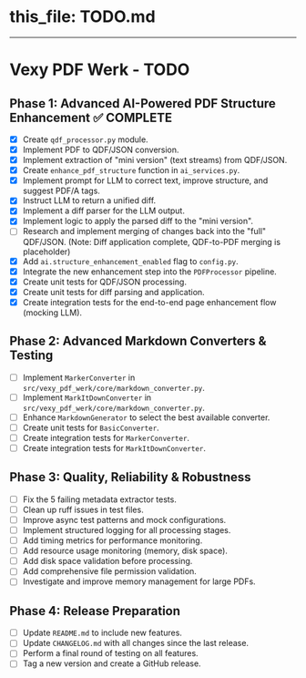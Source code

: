 # this_file: TODO.md
---

# Vexy PDF Werk - TODO

## Phase 1: Advanced AI-Powered PDF Structure Enhancement ✅ COMPLETE

- [x] Create `qdf_processor.py` module.
- [x] Implement PDF to QDF/JSON conversion.
- [x] Implement extraction of "mini version" (text streams) from QDF/JSON.
- [x] Create `enhance_pdf_structure` function in `ai_services.py`.
- [x] Implement prompt for LLM to correct text, improve structure, and suggest PDF/A tags.
- [x] Instruct LLM to return a unified diff.
- [x] Implement a diff parser for the LLM output.
- [x] Implement logic to apply the parsed diff to the "mini version".
- [ ] Research and implement merging of changes back into the "full" QDF/JSON. (Note: Diff application complete, QDF-to-PDF merging is placeholder)
- [x] Add `ai.structure_enhancement_enabled` flag to `config.py`.
- [x] Integrate the new enhancement step into the `PDFProcessor` pipeline.
- [x] Create unit tests for QDF/JSON processing.
- [x] Create unit tests for diff parsing and application.
- [x] Create integration tests for the end-to-end page enhancement flow (mocking LLM).

## Phase 2: Advanced Markdown Converters & Testing

- [ ] Implement `MarkerConverter` in `src/vexy_pdf_werk/core/markdown_converter.py`.
- [ ] Implement `MarkItDownConverter` in `src/vexy_pdf_werk/core/markdown_converter.py`.
- [ ] Enhance `MarkdownGenerator` to select the best available converter.
- [ ] Create unit tests for `BasicConverter`.
- [ ] Create integration tests for `MarkerConverter`.
- [ ] Create integration tests for `MarkItDownConverter`.

## Phase 3: Quality, Reliability & Robustness

- [ ] Fix the 5 failing metadata extractor tests.
- [ ] Clean up ruff issues in test files.
- [ ] Improve async test patterns and mock configurations.
- [ ] Implement structured logging for all processing stages.
- [ ] Add timing metrics for performance monitoring.
- [ ] Add resource usage monitoring (memory, disk space).
- [ ] Add disk space validation before processing.
- [ ] Add comprehensive file permission validation.
- [ ] Investigate and improve memory management for large PDFs.

## Phase 4: Release Preparation

- [ ] Update `README.md` to include new features.
- [ ] Update `CHANGELOG.md` with all changes since the last release.
- [ ] Perform a final round of testing on all features.
- [ ] Tag a new version and create a GitHub release.
